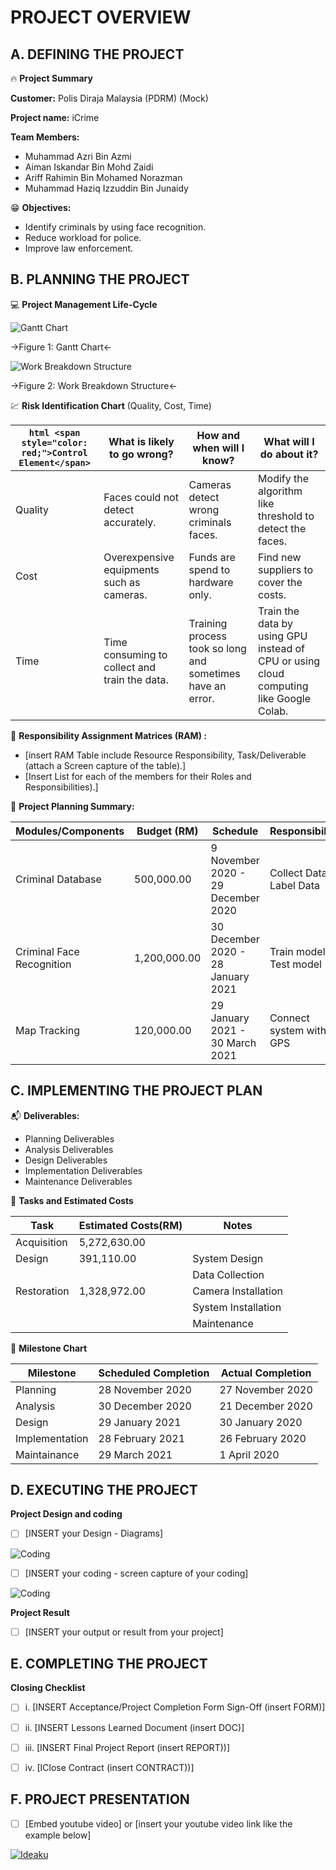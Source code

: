 # PROJECT OVERVIEW 

## A. DEFINING THE PROJECT

:fire: **Project Summary**

**Customer:** Polis Diraja Malaysia (PDRM) (Mock)

**Project name:** iCrime

**Team Members:** 
- Muhammad Azri Bin Azmi
- Aiman Iskandar Bin Mohd Zaidi
- Ariff Rahimin Bin Mohamed Norazman
- Muhammad Haziq Izzuddin Bin Junaidy


:grin: **Objectives:**

- Identify criminals by using face recognition. 
- Reduce workload for police.
- Improve law enforcement.



##  B. PLANNING THE PROJECT 

 :computer:  **Project Management Life-Cycle**
<!-- - [insert Work Breakdown Structure (WBS) for each of the given tasks with Gantt Chart (Screen capture & attached source file, excel or MS Project) for Scope and Plan Project Management. The Gantt Chart includes activities, milestones, summary tasks, Durations of tasks and, etc] -->

![Gantt Chart](https://github.com/azri41/iCrime/blob/main/images/gantt_chart.PNG)

->Figure 1: Gantt Chart<-


![Work Breakdown Structure](https://github.com/azri41/iCrime/blob/main/images/WBS.PNG)

->Figure 2: Work Breakdown Structure<-


 :chart: **Risk Identification Chart** (Quality, Cost, Time)

| ```html <span style="color: red;">Control Element</span>``` | What is likely to go wrong?                  | How and when will I know?             | What will I do about it?                                  |
|-----------------|----------------------------------------------|---------------------------------------|-----------------------------------------------------------|
| Quality         | Faces could not detect accurately.           | Cameras detect wrong criminals faces. | Modify the algorithm like threshold to detect the faces.  |
| Cost            | Overexpensive equipments such as cameras.    | Funds are spend to hardware only.     | Find new suppliers to cover the costs.                    |
| Time            | Time consuming to collect and train the data.| Training process took so long and sometimes have an error.| Train the data by using GPU instead of CPU or using cloud computing like Google Colab.               |



 :green_book:  **Responsibility Assignment Matrices (RAM) :**
- [insert RAM Table include Resource Responsibility, Task/Deliverable (attach a Screen capture of the table).]
- [Insert List for each of the members for their Roles and Responsibilities).]
	

 :pushpin:  **Project Planning Summary:**

| Modules/Components        | Budget (RM)    | Schedule                           | Responsibility             |
|---------------------------|----------------|------------------------------------|----------------------------|
| Criminal Database         |    500,000.00  | 9 November 2020 - 29 December 2020 |  Collect Data, Label Data  |
| Criminal Face Recognition |  1,200,000.00  | 30 December 2020 - 28 January 2021 |   Train model, Test model  |
| Map Tracking              |    120,000.00  |    29 January 2021 - 30 March 2021 |   Connect system with GPS  |



## C.  IMPLEMENTING THE PROJECT PLAN 

 :mailbox_with_mail:  **Deliverables:**

- Planning Deliverables
- Analysis Deliverables
- Design Deliverables
- Implementation Deliverables
- Maintenance Deliverables

 :open_file_folder:   **Tasks and Estimated Costs**

<!-- |    Task   | Estimated Costs |    Notes  |
|-----------|-----------------|-----------|
| Furniture |      $1,000     |           |
|Decorations|       $250      |*wall art* |
| **TOTAL** |    **$1,250**   |*estimated*| -->


|         Task       |   Estimated Costs(RM)   |          Notes        |
|--------------------|-------------------------|-----------------------|
| Acquisition        |      5,272,630.00       |                       |
| Design             |       391,110.00        |  System Design        |
|                    |                         |  Data Collection      |
| Restoration        |      1,328,972.00       |  Camera Installation  |
|                    |                         |  System Installation  |
|                    |                         |  Maintenance          |


 :calendar:   **Milestone Chart**

|     Milestone    | Scheduled Completion | Actual Completion |
|------------------|----------------------|-------------------|
|     Planning     |   28 November 2020   | 27 November 2020  |
|     Analysis     |   30 December 2020   | 21 December 2020  | 
|      Design      |   29 January 2021    |  30 January 2020  |
|  Implementation  |   28 February 2021   | 26 February 2020  |
|   Maintainance   |    29 March 2021     |    1 April 2020   |


## D.  EXECUTING THE PROJECT

**Project Design and coding**
- [ ]   [INSERT your Design - Diagrams]

![Coding](https://d2h0cx97tjks2p.cloudfront.net/blogs/wp-content/uploads/sites/2/2020/07/python-project-real-time-face-mask-detection.jpg)

- [ ]   [INSERT your coding - screen capture of your coding]

![Coding](https://codinglab.jp/wp-content/uploads/2018/05/python.png)


**Project Result**
- [ ]   [INSERT your output or result from your project]


## E.  COMPLETING THE PROJECT

**Closing Checklist**
- [ ]   i. [INSERT Acceptance/Project Completion Form Sign-Off (insert FORM)]
- [ ]   ii. [INSERT Lessons Learned Document (insert DOC)]
- [ ]   iii. [INSERT Final Project Report (insert REPORT))]
- [ ]   iv. [IClose Contract (insert CONTRACT))]


## F.   PROJECT PRESENTATION 
- [ ]  [Embed youtube video] or [insert your youtube video link like the example below]

[![Ideaku](https://img.youtube.com/vi/1ByNYN1LQAI/0.jpg)](http://www.youtube.com/watch?v=1ByNYN1LQAI "Ideaku")



